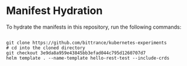 
# Manifest Hydration

To hydrate the manifests in this repository, run the following commands:

```shell

git clone https://github.com/bittrance/kubernetes-experiments
# cd into the cloned directory
git checkout 3e9da8a959e43845bb3efad044c795d1260707d7
helm template . --name-template hello-rest-test --include-crds
```